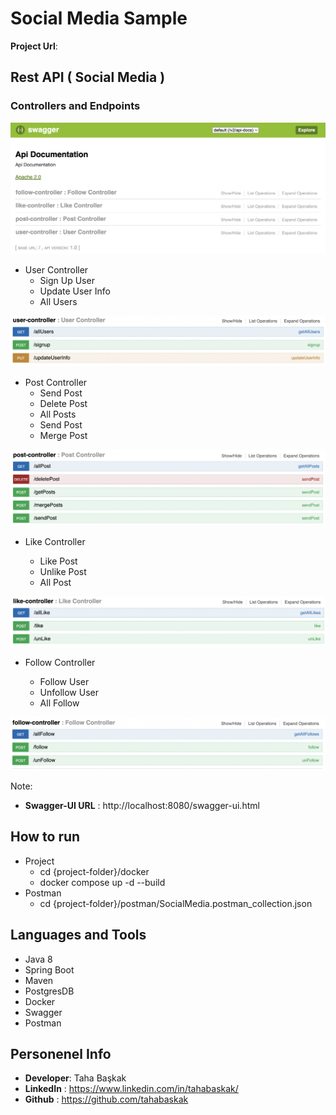 # Social Media Sample

**Project Url**: 

## Rest API ( Social Media )

### Controllers and Endpoints

![](images/all.png)

- User Controller
    - Sign Up User
    - Update User Info
    - All Users

![](images/user.png)

- Post Controller
    - Send Post
    - Delete Post
    - All Posts
    - Send Post
    - Merge Post

![](images/post.png)

- Like Controller

    - Like Post
    - Unlike Post
    - All Post

![](images/like.png)

- Follow Controller

    - Follow User
    - Unfollow User
    - All Follow

![](images/follow.png)


Note:
- **Swagger-UI URL** : http://localhost:8080/swagger-ui.html

## How to run
- Project
  - cd {project-folder}/docker
  - docker compose up -d --build
- Postman
  - cd {project-folder}/postman/SocialMedia.postman_collection.json



## Languages and Tools
- Java 8
- Spring Boot
- Maven
- PostgresDB
- Docker
- Swagger
- Postman

## Personenel Info

- **Developer**: Taha Başkak
- **LinkedIn** : https://www.linkedin.com/in/tahabaskak/
- **Github** : https://github.com/tahabaskak

